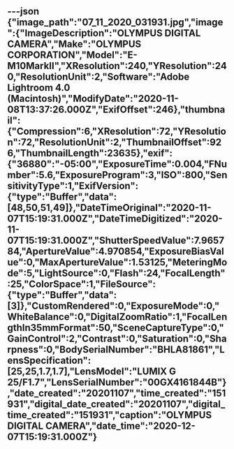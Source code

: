 ---json
{"image_path":"07_11_2020_031931.jpg","image":{"ImageDescription":"OLYMPUS DIGITAL CAMERA","Make":"OLYMPUS CORPORATION","Model":"E-M10MarkII","XResolution":240,"YResolution":240,"ResolutionUnit":2,"Software":"Adobe Lightroom 4.0 (Macintosh)","ModifyDate":"2020-11-08T13:37:26.000Z","ExifOffset":246},"thumbnail":{"Compression":6,"XResolution":72,"YResolution":72,"ResolutionUnit":2,"ThumbnailOffset":926,"ThumbnailLength":23635},"exif":{"36880":"-05:00","ExposureTime":0.004,"FNumber":5.6,"ExposureProgram":3,"ISO":800,"SensitivityType":1,"ExifVersion":{"type":"Buffer","data":[48,50,51,49]},"DateTimeOriginal":"2020-11-07T15:19:31.000Z","DateTimeDigitized":"2020-11-07T15:19:31.000Z","ShutterSpeedValue":7.965784,"ApertureValue":4.970854,"ExposureBiasValue":0,"MaxApertureValue":1.53125,"MeteringMode":5,"LightSource":0,"Flash":24,"FocalLength":25,"ColorSpace":1,"FileSource":{"type":"Buffer","data":[3]},"CustomRendered":0,"ExposureMode":0,"WhiteBalance":0,"DigitalZoomRatio":1,"FocalLengthIn35mmFormat":50,"SceneCaptureType":0,"GainControl":2,"Contrast":0,"Saturation":0,"Sharpness":0,"BodySerialNumber":"BHLA81861","LensSpecification":[25,25,1.7,1.7],"LensModel":"LUMIX G 25/F1.7","LensSerialNumber":"00GX4161844B"},"date_created":"20201107","time_created":"151931","digital_date_created":"20201107","digital_time_created":"151931","caption":"OLYMPUS DIGITAL CAMERA","date_time":"2020-12-07T15:19:31.000Z"}
---